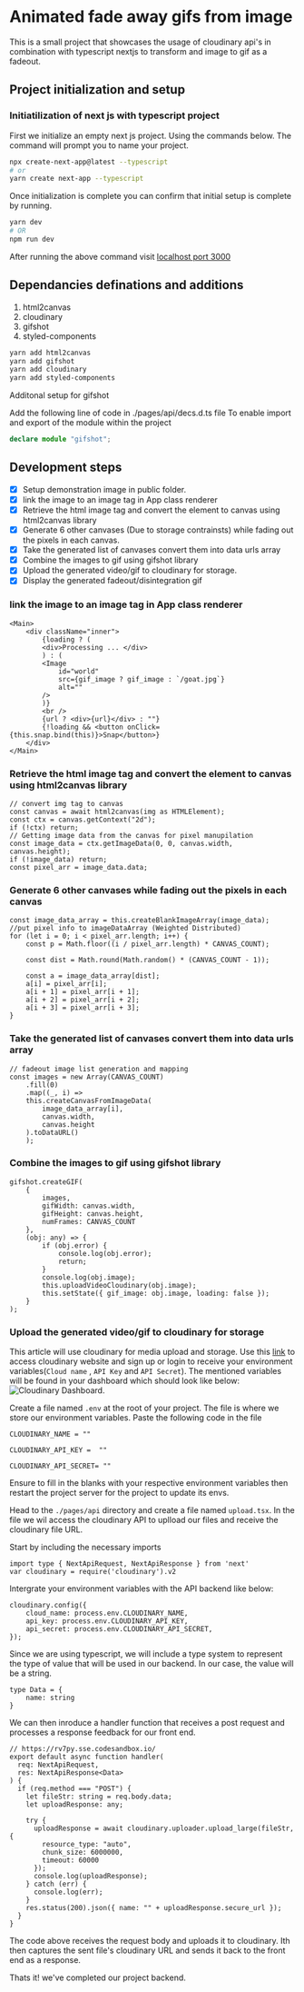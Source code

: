 # Animated fade away gifs from image

This is a small project that showcases the usage of cloudinary api's
in combination with typescript nextjs to transform and image to gif as a fadeout.

## Project initialization and setup

### Initiatilization of next js with typescript project

First we initialize an empty next js project.
Using the commands below. The command will prompt you to name your project.

```bash
npx create-next-app@latest --typescript
# or
yarn create next-app --typescript
```

Once initialization is complete you can confirm that initial setup is complete by running.

```bash
yarn dev
# OR
npm run dev
```

After running the above command visit [localhost port 3000](http://localhost:3000)

## Dependancies definations and additions

1. html2canvas
2. cloudinary
3. gifshot
4. styled-components

```bash
yarn add html2canvas
yarn add gifshot
yarn add cloudinary
yarn add styled-components
```

Additonal setup for gifshot

Add the following line of code in ./pages/api/decs.d.ts file
To enable import and export of the module within the project

```ts
declare module "gifshot";
```

## Development steps

- [X] Setup demonstration image in public folder.
- [X] link the image to an image tag in App class renderer
- [X] Retrieve the html image tag and convert the element to canvas using html2canvas library
- [X] Generate 6 other canvases (Due to storage contrainsts) while fading out the pixels in each canvas.
- [X] Take the generated list of canvases convert them into data urls array
- [X] Combine the images to gif using gifshot library
- [X] Upload the generated video/gif to cloudinary for storage.
- [X] Display the generated fadeout/disintegration gif

### link the image to an image tag in App class renderer

```_app.tsx
<Main>
    <div className="inner">
        {loading ? (
        <div>Processing ... </div>
        ) : (
        <Image
            id="world"
            src={gif_image ? gif_image : `/goat.jpg`}
            alt=""
        />
        )}
        <br />
        {url ? <div>{url}</div> : ""}
        {!loading && <button onClick={this.snap.bind(this)}>Snap</button>}
    </div>
</Main>
```

### Retrieve the html image tag and convert the element to canvas using html2canvas library

```_app.tsx
// convert img tag to canvas
const canvas = await html2canvas(img as HTMLElement);
const ctx = canvas.getContext("2d");
if (!ctx) return;
// Getting image data from the canvas for pixel manupilation
const image_data = ctx.getImageData(0, 0, canvas.width, canvas.height);
if (!image_data) return;
const pixel_arr = image_data.data;
```

### Generate 6 other canvases while fading out the pixels in each canvas

```_app.tsx
const image_data_array = this.createBlankImageArray(image_data);
//put pixel info to imageDataArray (Weighted Distributed)
for (let i = 0; i < pixel_arr.length; i++) {
    const p = Math.floor((i / pixel_arr.length) * CANVAS_COUNT);

    const dist = Math.round(Math.random() * (CANVAS_COUNT - 1));

    const a = image_data_array[dist];
    a[i] = pixel_arr[i];
    a[i + 1] = pixel_arr[i + 1];
    a[i + 2] = pixel_arr[i + 2];
    a[i + 3] = pixel_arr[i + 3];
}
```

### Take the generated list of canvases convert them into data urls array

```_app.tsx
// fadeout image list generation and mapping
const images = new Array(CANVAS_COUNT)
    .fill(0)
    .map((_, i) =>
    this.createCanvasFromImageData(
        image_data_array[i],
        canvas.width,
        canvas.height
    ).toDataURL()
    );
```

### Combine the images to gif using gifshot library

```_app.tsx
gifshot.createGIF(
    {
        images,
        gifWidth: canvas.width,
        gifHeight: canvas.height,
        numFrames: CANVAS_COUNT
    },
    (obj: any) => {
        if (obj.error) {
            console.log(obj.error);
            return;
        }
        console.log(obj.image);
        this.uploadVideoCloudinary(obj.image);
        this.setState({ gif_image: obj.image, loading: false });
    }
);
```

### Upload the generated video/gif to cloudinary for storage
This article will use cloudinary for media upload and storage. Use this [link](https://cloudinary.com/?ap=em) to access cloudinary website and sign up or login to receive your environment variables(`Cloud name` , `API Key` and `API Secret`). The mentioned variables will be found in your dashboard which should look like below:
![Cloudinary Dashboard](https://res.cloudinary.com/hackit-africa/image/upload/v1623006780/cloudinary-dashboard.png "Cloudinary Dashboard").

Create a file named `.env` at the root of your project. The file is where we store our environment variables. Paste the following code in the file
```
CLOUDINARY_NAME = ""

CLOUDINARY_API_KEY =  ""

CLOUDINARY_API_SECRET= ""
  ```
Ensure to fill in the blanks with your respective environment variables then restart the project server for the project to update its envs.

Head to the `./pages/api` directory and create a file named `upload.tsx`. In the file we wil access the cloudinary API to uplload our files and receive the cloudinary file URL.

Start by including the necessary imports  
```upload.tsx
import type { NextApiRequest, NextApiResponse } from 'next'
var cloudinary = require('cloudinary').v2
```
Intergrate your environment variables with the API backend like below:

```upload.tsx
cloudinary.config({
    cloud_name: process.env.CLOUDINARY_NAME,
    api_key: process.env.CLOUDINARY_API_KEY,
    api_secret: process.env.CLOUDINARY_API_SECRET,
});
```
Since we are using typescript, we will include a type system to represent the type of value that will be used in our backend. In our case, the value will be a string.
```
type Data = {
    name: string
}
```
We can then inroduce a handler function that receives a post request and processes a response feedback for our front end.


```upload.tsx
// https://rv7py.sse.codesandbox.io/
export default async function handler(
  req: NextApiRequest,
  res: NextApiResponse<Data>
) {
  if (req.method === "POST") {
    let fileStr: string = req.body.data;
    let uploadResponse: any;

    try {
      uploadResponse = await cloudinary.uploader.upload_large(fileStr, {
        resource_type: "auto",
        chunk_size: 6000000,
        timeout: 60000
      });
      console.log(uploadResponse);
    } catch (err) {
      console.log(err);
    }
    res.status(200).json({ name: "" + uploadResponse.secure_url });
  }
}
```

The code above receives the request body and uploads it to cloudinary. Ith then captures the sent file's cloudinary URL and sends it back to the front end as a response.

Thats it! we've completed our project backend.
